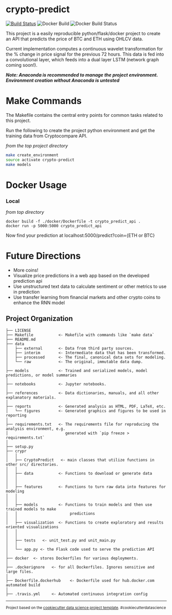 crypto-predict
==============================
[![Build Status](https://travis-ci.com/daniel-cortez-stevenson/crypto-predict.svg?branch=master)](https://travis-ci.com/daniel-cortez-stevenson/crypto-predict)
![Docker Build](https://img.shields.io/docker/automated/danielstevenson/crypto-predict.svg)
![Docker Build Status](https://img.shields.io/docker/build/danielstevenson/crypto-predict.svg)

This project is a easily reproducible python/flask/docker project to
create an API that predicts the price of BTC and ETH using OHLCV data.

Current implementation computes a continuous wavelet transformation
for the % change in price signal for the previous 72 hours. This data
is fed into a convolutional layer, which feeds into a dual layer LSTM
(network graph coming soon!).

***Note: Anaconda is recommended to manage the project environment. Environment creation without Anaconda is untested***

Make Commands
========

The Makefile contains the central entry points for common tasks related to this project.

Run the following to create the project python environment and get the training data from Cryptocompare API.

*from the top project directory*
```bash
make create_environment
source activate crypto-predict
make models
```

Docker Usage
============
### Local
<i> from top directory </i>
```docker
docker build -f ./docker/Dockerfile -t crypto_predict_api .
docker run -p 5000:5000 crypto_predict_api
```
Now find your prediction at localhost:5000/predict?coin={ETH or BTC}

Future Directions
=================
- More coins!
- Visualize price predictions in a web app based on the developed prediction api
- Use unstructured text data to calculate sentiment or other metrics to use in prediction
- Use transfer learning from financial markets and other crypto coins to enhance the RNN model

Project Organization
------------

    ├── LICENSE
    ├── Makefile           <- Makefile with commands like `make data`
    ├── README.md
    ├── data
    │   ├── external       <- Data from third party sources.
    │   ├── interim        <- Intermediate data that has been transformed.
    │   ├── processed      <- The final, canonical data sets for modeling.
    │   └── raw            <- The original, immutable data dump.
    │
    ├── models             <- Trained and serialized models, model predictions, or model summaries
    │
    ├── notebooks          <- Jupyter notebooks.
    │
    ├── references         <- Data dictionaries, manuals, and all other explanatory materials.
    │
    ├── reports            <- Generated analysis as HTML, PDF, LaTeX, etc.
    │   └── figures        <- Generated graphics and figures to be used in reporting
    │
    ├── requirements.txt   <- The requirements file for reproducing the analysis environment, e.g.
    │                         generated with `pip freeze > requirements.txt`
    │
    ├── setup.py
    ├── crypr
    │   │
    │   ├── CryptoPredict   <- main classes that utilize functions in other src/ directories.
    │   │
    │   ├── data           <- Functions to download or generate data
    │   │  
    │   │
    │   ├── features       <- Functions to turn raw data into features for modeling
    │   │  
    │   │
    │   ├── models         <- Functions to train models and then use trained models to make
    │   │                       predictions
    │   │  
    │   ├── visualization  <- Functions to create exploratory and results oriented visualizations
    │   │   
    │   │
    │   ├── tests   <- unit_test.py and unit_main.py
    │   │
    │   └── app.py <- the Flask code used to serve the prediction API
    │ 
    ├── docker  <- stores Dockerfiles for various deployments.
    │
    ├── .dockerignore   <- for all Dockerfiles. Ignores sensitive and large files.
    │
    ├── Dockerfile.dockerhub    <- Dockerfile used for hub.docker.com automated build
    │
    ├── .travis.yml     <- Automated continuous integration config
--------

<p><small>Project based on the <a target="_blank" href="https://drivendata.github.io/cookiecutter-data-science/">cookiecutter data science project template</a>. #cookiecutterdatascience</small></p>
